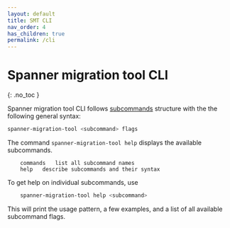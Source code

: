 ```yaml
---
layout: default
title: SMT CLI
nav_order: 4
has_children: true
permalink: /cli
---
```


# Spanner migration tool CLI
{: .no_toc }

Spanner migration tool CLI follows [subcommands](https://github.com/google/subcommands)
structure with the the following general syntax:

```sh
spanner-migration-tool <subcommand> flags
```

The command `spanner-migration-tool help` displays the available subcommands.

```text
    commands   list all subcommand names
    help   describe subcommands and their syntax
```

To get help on individual subcommands, use

```sh
    spanner-migration-tool help <subcommand>
```

This will print the usage pattern, a few examples, and a list of all available subcommand flags.
